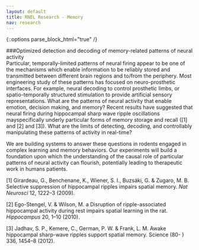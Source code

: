 ```yaml
---
layout: default
title: RNEL Research - Memory
nav: research
---
```


{::options parse_block_html="true" /}

<div class="well">
###Optimized detection and decoding of memory-related patterns of neural activity

<div class="lead">
Particular, temporally-limited patterns of neural firing appear to be one of
the mechanisms which enable information to be reliably stored and transmitted
between different brain regions and to/from the periphery. Most engineering
study of these patterns has focused on neuro-prosthetic interfaces. For
example, neural decoding to control prosthetic limbs, or spatio-temporally structured
stimulation to provide artificial sensory representations. What are the patterns of neural
activity that enable emotion, decision making, and memory? Recent results have suggested that
neural firing during hippocampal sharp wave ripple oscillations mayspecifically underly
particular forms of memory storage and recall ([1] and [2] and [3]).  What are the limits of
detecting, decoding, and controllably manipulating these patterns of activity in real-time?

We are building systems to answer these questions in rodents engaged in complex
learning and memory behaviors. Our experiments will build a foundation upon
which the understanding of the causal role of particular patterns of neural
activity can flourish, potentially leading to therapeutic work in humans
patients.

[1] Girardeau, G., Benchenane, K., Wiener, S. I., Buzsáki, G. & Zugaro, M. B.
Selective suppression of hippocampal ripples impairs spatial memory. _Nat
Neurosci_ 12, 1222–3 (2009).

[2] Ego-Stengel, V. & Wilson, M. a Disruption of ripple-associated hippocampal
activity during rest impairs spatial learning in the rat. _Hippocampus_ 20, 1–10
(2010).

[3] Jadhav, S. P., Kemere, C., German, P. W. & Frank, L. M. Awake hippocampal
sharp-wave ripples support spatial memory. Science (80- ) 336, 1454–8 (2012).
</div>
</div>
